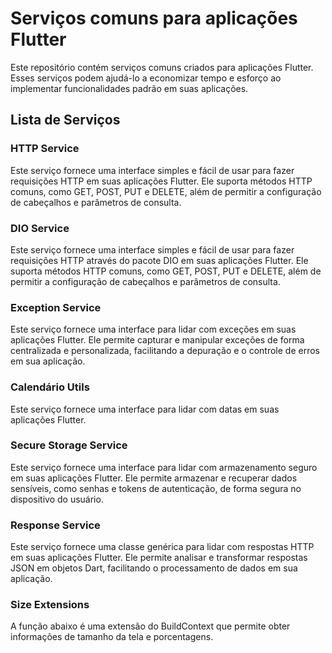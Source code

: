 # Serviços comuns para aplicações Flutter

Este repositório contém serviços comuns criados para aplicações Flutter. Esses serviços podem ajudá-lo a economizar tempo e esforço ao implementar funcionalidades padrão em suas aplicações.

## Lista de Serviços

### HTTP Service

Este serviço fornece uma interface simples e fácil de usar para fazer requisições HTTP em suas aplicações Flutter. Ele suporta métodos HTTP comuns, como GET, POST, PUT e DELETE, além de permitir a configuração de cabeçalhos e parâmetros de consulta.

### DIO Service

Este serviço fornece uma interface simples e fácil de usar para fazer requisições HTTP através do pacote DIO em suas aplicações Flutter. Ele suporta métodos HTTP comuns, como GET, POST, PUT e DELETE, além de permitir a configuração de cabeçalhos e parâmetros de consulta.

### Exception Service

Este serviço fornece uma interface para lidar com exceções em suas aplicações Flutter. Ele permite capturar e manipular exceções de forma centralizada e personalizada, facilitando a depuração e o controle de erros em sua aplicação.

### Calendário Utils

Este serviço fornece uma interface para lidar com datas em suas aplicações Flutter.

### Secure Storage Service

Este serviço fornece uma interface para lidar com armazenamento seguro em suas aplicações Flutter. Ele permite armazenar e recuperar dados sensíveis, como senhas e tokens de autenticação, de forma segura no dispositivo do usuário.

### Response Service

Este serviço fornece uma classe genérica para lidar com respostas HTTP em suas aplicações Flutter. Ele permite analisar e transformar respostas JSON em objetos Dart, facilitando o processamento de dados em sua aplicação.

### Size Extensions
A função abaixo é uma extensão do BuildContext que permite obter informações de tamanho da tela e porcentagens.


